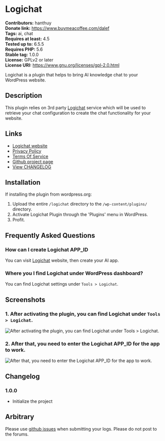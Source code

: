 # Logichat #
**Contributors:**           hanthuy  
**Donate link:**            https://www.buymeacoffee.com/dalef  
**Tags:**                   ai, chat  
**Requires at least:**      4.5  
**Tested up to:**           6.5.5  
**Requires PHP:**           5.6  
**Stable tag:**             1.0.0  
**License:** GPLv2 or later  
**License URI:** https://www.gnu.org/licenses/gpl-2.0.html  

Logichat is a plugin that helps to bring AI knowledge chat to your WordPress website.

## Description ##

This plugin relies on 3rd party [Logichat](https://logichat.io) service which will be used to retrieve your chat configuration to create the chat functionality for your website. 

## Links ##

* [Logichat website](https://logichat.io)
* [Privacy Policy](https://logichat.io/privacy-policy.html)
* [Terms Of Service](hthttps://logichat.io/terms-of-service.html)
* [Github project page](https://github.com/dalenguyen/logichat-wordpress-plugin)
* [View CHANGELOG](https://github.com/dalenguyen/logichat-wordpress-plugin/blob/master/CHANGELOG.md)

## Installation ##

If installing the plugin from wordpress.org:

1. Upload the entire `/logichat` directory to the `/wp-content/plugins/` directory.
2. Activate Logichat Plugin through the 'Plugins' menu in WordPress.
3. Profit.

## Frequently Asked Questions ##

### How can I create Logichat APP_ID ###

You can visit [Logichat](https://logichat.io) website, then create your AI app. 

### Where you I find Logichat under WordPress dashboard? ###

You can find Logichat settings under `Tools > Logichat`.

## Screenshots ##

### 1. After activating the plugin, you can find Logichat under `Tools > Logichat`. ###
![After activating the plugin, you can find Logichat under `Tools > Logichat`.](http://ps.w.org/logichat/assets/screenshot-1.png)

### 2. After that, you need to enter the Logichat APP_ID for the app to work. ###
![After that, you need to enter the Logichat APP_ID for the app to work.](http://ps.w.org/logichat/assets/screenshot-2.png)


## Changelog ##

### 1.0.0 ###
* Initialize the project

## Arbitrary ##

Please use [github issues](https://github.com/dalenguyen/logichat-wordpress-plugin/issues) when submitting your logs.  Please do not post to the forums.
